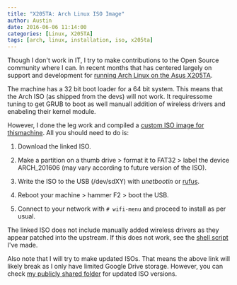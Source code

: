 ```yaml
---
title: "X205TA: Arch Linux ISO Image"
author: Austin
date: 2016-06-06 11:14:00
categories: [Linux, X205TA]
tags: [arch, linux, installation, iso, x205ta]
---
```


Though I don't work in IT, I try to make contributions to the Open Source community where I can.  In recent months that has centered largely on support and development for [running Arch Linux on the Asus X205TA](https://github.com/savagezen/x205ta).

The machine has a 32 bit boot loader for a 64 bit system.  This means that the Arch ISO (as shipped from the devs) will not work.  It requiressome tuning to get GRUB to boot as well manuall addition of wireless drivers and enabeling their kernel module.

However, I done the leg work and compiled a [custom ISO image for thismachine](https://drive.google.com/file/d/0B2RH_BSaD6YPaUhVaHlCX2RidTQ/view?usp=sharing).  All you should need to do is:

1) Download the linked ISO.

2) Make a partition on a thumb drive > format it to FAT32 > label the device ARCH_201606 (may vary according to future version of the ISO).

3) Write the ISO to the USB (/dev/sdXY) with *unetbootin* or [rufus](https://rufus.akeo.ie/).

4) Reboot your machine > hammer F2 > boot the USB.

5) Connect to your network with ```# wifi-menu``` and proceed to install as per usual.

The linked ISO does not include manually added wireless drivers as they appear patched into the upstream.  If this does not work, see the [shell script](https://raw.githubusercontent.com/gtbjj/x205ta/master/x205ta-lazy.sh) I've made.

Also note that I will try to make updated ISOs.  That means the above link will likely break as I only have limited Google Drive storage.  However, you can check [my publicly shared folder](https://drive.google.com/folderview?id=0B2RH_BSaD6YPUko5QVRzZFg2MEk&usp=sharing) for updated ISO versions.
